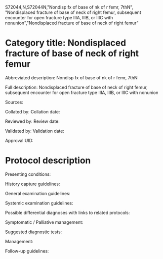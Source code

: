 S72044,N,S72044N,"Nondisp fx of base of nk of r femr, 7thN", "Nondisplaced fracture of base of neck of right femur, subsequent encounter for open fracture type IIIA, IIIB, or IIIC with nonunion","Nondisplaced fracture of base of neck of right femur"
# Category title: Nondisplaced fracture of base of neck of right femur

Abbreviated description: Nondisp fx of base of nk of r femr, 7thN

Full description: Nondisplaced fracture of base of neck of right femur, subsequent encounter for open fracture type IIIA, IIIB, or IIIC with nonunion

Sources:

Collated by:
Collation date:

Reviewed by:
Review date:

Validated by:
Validation date:

Approval UID:

# Protocol description

Presenting conditions:

History capture guidelines:

General examination guidelines:

Systemic examination guidelines:

Possible differential diagnoses with links to related protocols:

Symptomatic / Palliative management:

Suggested diagnostic tests:

Management:

Follow-up guidelines:
